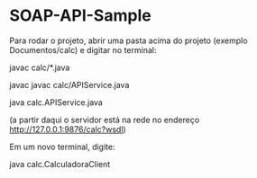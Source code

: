 # SOAP-API-Sample

Para rodar o projeto, abrir uma pasta acima do projeto (exemplo Documentos/calc) e digitar no terminal:

javac calc/*.java


javac javac calc/APIService.java


java calc.APIService.java

(a partir daqui o servidor está na rede no endereço http://127.0.0.1:9876/calc?wsdl)


Em um novo terminal, digite: 


java calc.CalculadoraClient


